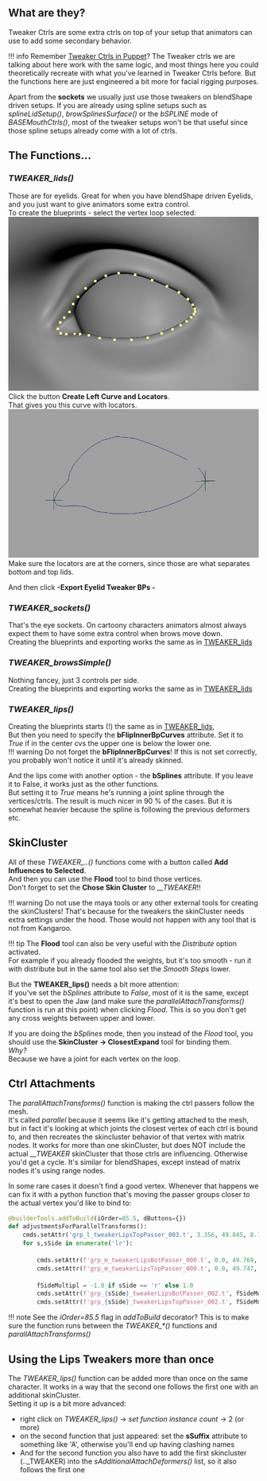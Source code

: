 ## What are they?

Tweaker Ctrls are some extra ctrls on top of your setup that animators can use to add some secondary behavior.

!!! info
    Remember [Tweaker Ctrls in Puppet](../puppet/tweakerCtrls.md)? The Tweaker ctrls we are talking about here work with the same logic, and most
    things here you could theoretically recreate with what you've learned in Tweaker Ctrls before. But the functions
    here are just engineered a bit more for facial rigging purposes.

Apart from the **sockets** we usually just use those tweakers on blendShape driven setups. If you are already using
spline setups such as *splineLidSetup()*, *browSplinesSurface()* or the *bSPLINE* mode of *BASEMouthCtrls()*, 
most of the tweaker setups won't be that useful since those spline setups already come with a lot of ctrls.


## The Functions...

### *TWEAKER_lids()*
Those are for eyelids. Great for when you have blendShape driven Eyelids, and you just want to give animators some
extra control.  
To create the blueprints - select the vertex loop selected:   
![Alt text](../images/tweakers_eyevertices.jpg)  
Click the button **Create Left Curve and Locators**.  
That gives you this curve with locators.   
![Alt text](../images/tweakers_eyeCurve.jpg)    
Make sure the locators are at the corners, since those are what separates bottom and top lids.  

And then click **-Export Eyelid Tweaker BPs -** 

### *TWEAKER_sockets()*
That's the eye sockets. On cartoony characters animators almost always expect them to have some extra control when
brows move down.  
Creating the blueprints and exporting works the same as in [TWEAKER_lids](#tweaker_lids)

### *TWEAKER_browsSimple()*
Nothing fancey, just 3 controls per side.  
Creating the blueprints and exporting works the same as in [TWEAKER_lids](#tweaker_lids)


### *TWEAKER_lips()*
Creating the blueprints starts (!) the same as in [TWEAKER_lids](#tweaker_lids),  
But then you need to specify the **bFlipInnerBpCurves** attribute. Set it to *True* if in the center cvs the upper 
one is below the lower one.  
!!! warning
    Do not forget the **bFlipInnerBpCurves**! If this is not set correctly, you probably won't notice it until it's already skinned.   

And the lips come with another option - the **bSplines** attribute. If you leave it to False, 
it works just as the other functions.  
But setting it to *True* means he's running a joint spline through the vertices/ctrls. The result is much nicer in
90 % of the cases. But it is somewhat heavier because the spline is following the previous deformers etc.


## SkinCluster
All of these *TWEAKER_..()* functions come with a button called **Add Influences to Selected**.  
And then you can use the **Flood** tool to bind those vertices.  
Don't forget to set the **Chose Skin Cluster** to *__TWEAKER*!!

!!! warning
    Do not use the maya tools or any other external tools for creating the skinClusters! That's because
    for the tweakers the skinCluster needs extra settings under the hood. Those would not happen with any tool
    that is not from Kangaroo.

!!! tip
    The **Flood** tool can also be very useful with the *Distribute* option activated.  
    For example if you already flooded the weights, but it's too smooth - run it with distribute 
    but in the same tool also set the *Smooth Steps* lower.


But the **TWEAKER_lips()** needs a bit more attention:  
If you've set the *bSplines* attribute to *False*, most of it is the same, except it's best to open the Jaw 
(and make sure the *parallelAttachTransforms()* function is run at this point) when clicking *Flood*. 
This is so you don't get any cross weights between upper and lower.  

If you are doing the *bSplines* mode, then you instead of the *Flood* tool, you should use the **SkinCluster -> ClosestExpand** tool 
for binding them.  
*Why?*   
Because we have a joint for each vertex on the loop.   


## Ctrl Attachments
The *parallAttachTransforms()* function is making the ctrl passers follow the mesh.  
It's called *parallel* because it seems like it's getting attached to the mesh, but in fact
it's looking at which joints the closest vertex of each ctrl is bound to, and then recreates the
skincluster behavior of that vertex with matrix nodes. It works for more than one skinCluster, but
does NOT include the actual *__TWEAKER* skinCluster that those ctrls are influencing. Otherwise you'd
get a cycle.
It's similar for blendShapes, except instead of matrix nodes it's using range nodes.  

In some rare cases it doesn't find a good vertex. Whenever that happens we can fix it with a python function
that's moving the passer groups closer to the actual vertex you'd like to bind to:

``` python
@builderTools.addToBuild(iOrder=85.5, dButtons={})
def adjustmentsForParallelTransforms():
    cmds.setAttr('grp_l_tweakerLipsTopPasser_003.t', 3.356, 49.845, 8.152)
    for s,sSide in enumerate('lr'):

        cmds.setAttr(f'grp_m_tweakerLipsBotPasser_000.t', 0.0, 49.769, 12.009)
        cmds.setAttr(f'grp_m_tweakerLipsTopPasser_000.t', 0.0, 49.747, 12.267)

        fSideMultipl = -1.0 if sSide == 'r' else 1.0
        cmds.setAttr(f'grp_{sSide}_tweakerLipsBotPasser_002.t', fSideMultipl*2.72, 49.79, 9.59)
        cmds.setAttr(f'grp_{sSide}_tweakerLipsTopPasser_002.t', fSideMultipl*2.653, 49.817, 9.665)
```

!!! note
    See the *iOrder=85.5* flag in *addToBuild* decorator? This is to make sure the function runs between
    the *TWEAKER_\*()* functions and *parallAttachTransforms()*



## Using the Lips Tweakers more than once
The *TWEAKER_lips()* function can be added more than once on the same character. It works in a way that the second one follows the first one with an additional skinCluster.  
Setting it up is a bit more advanced:

- right click on *TWEAKER_lips()* -> *set function instance count* -> 2 (or more)
- on the second function that just appeared: set the **sSuffix** attribute to something like 'A', otherwise you'll end up having clashing names 
- And for the second function you also have to add the first skincluster (.._TWEAKER) into the *sAdditionalAttachDeformers()* list, so it also follows the first one
